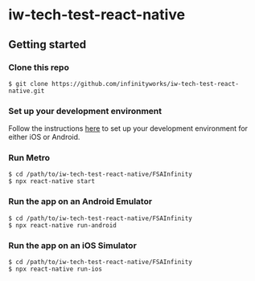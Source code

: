 # iw-tech-test-react-native

## Getting started

### Clone this repo

```
$ git clone https://github.com/infinityworks/iw-tech-test-react-native.git
```

### Set up your development environment
Follow the instructions [here](https://reactnative.dev/docs/environment-setup) to set up your development environment for either iOS or Android.

### Run Metro
```
$ cd /path/to/iw-tech-test-react-native/FSAInfinity
$ npx react-native start
```

### Run the app on an Android Emulator

```
$ cd /path/to/iw-tech-test-react-native/FSAInfinity
$ npx react-native run-android
```

### Run the app on an iOS Simulator

```
$ cd /path/to/iw-tech-test-react-native/FSAInfinity
$ npx react-native run-ios
```
